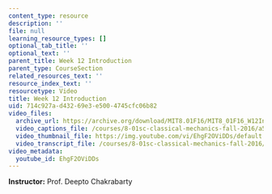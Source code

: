 ```yaml
---
content_type: resource
description: ''
file: null
learning_resource_types: []
optional_tab_title: ''
optional_text: ''
parent_title: Week 12 Introduction
parent_type: CourseSection
related_resources_text: ''
resource_index_text: ''
resourcetype: Video
title: Week 12 Introduction
uid: 714c927a-d432-69e3-e500-4745cfc06b82
video_files:
  archive_url: https://archive.org/download/MIT8.01F16/MIT8_01F16_W12Intro_360p.mp4
  video_captions_file: /courses/8-01sc-classical-mechanics-fall-2016/a588e189c8345f078a1483521ef7e5a3_EhgF2OViDDs.vtt
  video_thumbnail_file: https://img.youtube.com/vi/EhgF2OViDDs/default.jpg
  video_transcript_file: /courses/8-01sc-classical-mechanics-fall-2016/80a2b1dc2b3e7040e6de58c9c6f014c8_EhgF2OViDDs.pdf
video_metadata:
  youtube_id: EhgF2OViDDs
---
```


**Instructor:** Prof. Deepto Chakrabarty